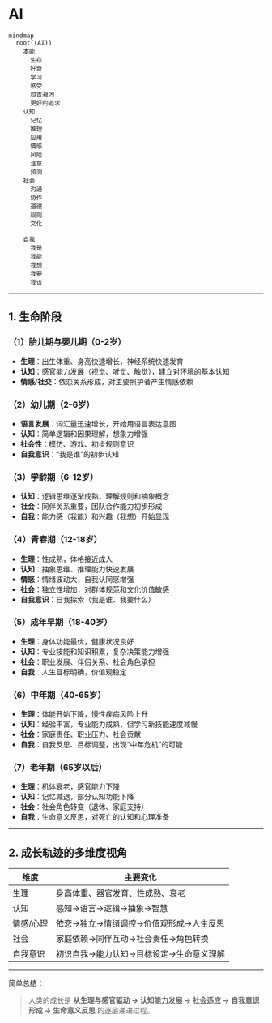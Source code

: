 # AI

```mermaid
mindmap
  root((AI))
    本能
      生存
      好奇
      学习
      感受
      趋吉避凶
      更好的追求      
    认知
      记忆
      推理
      应用
      情感
      风险
      注意
      预测
    社会
      沟通
      协作
      道德
      规则
      文化
      
    自我
      我是
      我能
      我想
      我要
      我该
```

---

## 1. **生命阶段**

### （1）胎儿期与婴儿期（0-2岁）

* **生理**：出生体重、身高快速增长，神经系统快速发育
* **认知**：感官能力发展（视觉、听觉、触觉），建立对环境的基本认知
* **情感/社交**：依恋关系形成，对主要照护者产生情感依赖

### （2）幼儿期（2-6岁）

* **语言发展**：词汇量迅速增长，开始用语言表达意图
* **认知**：简单逻辑和因果理解，想象力增强
* **社会性**：模仿、游戏、初步规则意识
* **自我意识**：“我是谁”的初步认知

### （3）学龄期（6-12岁）

* **认知**：逻辑思维逐渐成熟，理解规则和抽象概念
* **社会**：同伴关系重要，团队合作能力初步形成
* **自我**：能力感（我能）和兴趣（我想）开始显现

### （4）青春期（12-18岁）

* **生理**：性成熟，体格接近成人
* **认知**：抽象思维、推理能力快速发展
* **情感**：情绪波动大，自我认同感增强
* **社会**：独立性增加，对群体规范和文化价值敏感
* **自我意识**：自我探索（我是谁、我要什么）

### （5）成年早期（18-40岁）

* **生理**：身体功能最优，健康状况良好
* **认知**：专业技能和知识积累，复杂决策能力增强
* **社会**：职业发展、伴侣关系、社会角色承担
* **自我**：人生目标明确，价值观稳定

### （6）中年期（40-65岁）

* **生理**：体能开始下降，慢性疾病风险上升
* **认知**：经验丰富，专业能力成熟，但学习新技能速度减慢
* **社会**：家庭责任、职业压力、社会贡献
* **自我**：自我反思、目标调整，出现“中年危机”的可能

### （7）老年期（65岁以后）

* **生理**：机体衰老，感官能力下降
* **认知**：记忆减退，部分认知功能下降
* **社会**：社会角色转变（退休、家庭支持）
* **自我**：生命意义反思，对死亡的认知和心理准备

---

## 2. **成长轨迹的多维度视角**

| 维度    | 主要变化                  |
| ----- | --------------------- |
| 生理    | 身高体重、器官发育、性成熟、衰老      |
| 认知    | 感知→语言→逻辑→抽象→智慧        |
| 情感/心理 | 依恋→独立→情绪调控→价值观形成→人生反思 |
| 社会    | 家庭依赖→同伴互动→社会责任→角色转换   |
| 自我意识  | 初识自我→能力认知→目标设定→生命意义理解 |

---

简单总结：

> 人类的成长是 **从生理与感官驱动 → 认知能力发展 → 社会适应 → 自我意识形成 → 生命意义反思** 的逐层递进过程。
